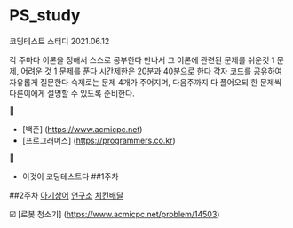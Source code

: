 # PS_study
코딩테스트 스터디 2021.06.12

각 주마다 이론을 정해서 스스로 공부한다
만나서 그 이론에 관련된 문제를 쉬운것 1 문제, 어려운 것 1 문제를 푼다
시간제한은 20분과 40분으로 한다
각자 코드를 공유하여 자유롭게 질문한다
숙제로는 문제 4개가 주어지며, 다음주까지 다 풀어오되 한 문제씩 다른이에게 설명할 수 있도록 준비한다.

:page_facing_up:
  - [백준] (https://www.acmicpc.net)
  - [프로그래머스] (https://programmers.co.kr)

:green_book:
  - 이것이 코딩테스트다
##1주차

##2주차
[아기상어](https://www.acmicpc.net/problem/16236)
[연구소](https://www.acmicpc.net/problem/14502)
[치킨배달](https://www.acmicpc.net/problem/15686)

:ballot_box_with_check:  [로봇 청소기] (https://www.acmicpc.net/problem/14503)

